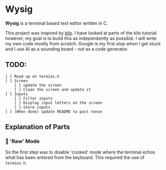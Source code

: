 # Wysig

**Wysig** is a terminal based text editor written in C. 

This project was inspired by [kilo](https://viewsourcecode.org/snaptoken/kilo/index.html). I have looked at parts of the kilo tutorial however, my goal is to build this as independently as possible. I will write my own code  mostly from scratch. Google is my first stop when I get stuck and I use AI as a sounding board - not as a code generator. 

## TODO:
```
[ ] Read up on termios.h
[ ] Screen
    [ ] update the screen
    [ ] Clean the screen and update it
[ ] Inputs
    [ ] Filter inputs
    [ ] Display input letters on the screen
    [ ] Store inputs
[ ] (When done) update README to past tense

```

## Explanation of Parts
### 🥩 'Raw' Mode 
So the first step was to disable 'cooked' mode where the terminal echos what has been entered from 
the keyboard. This required the use of `termios.h`.
